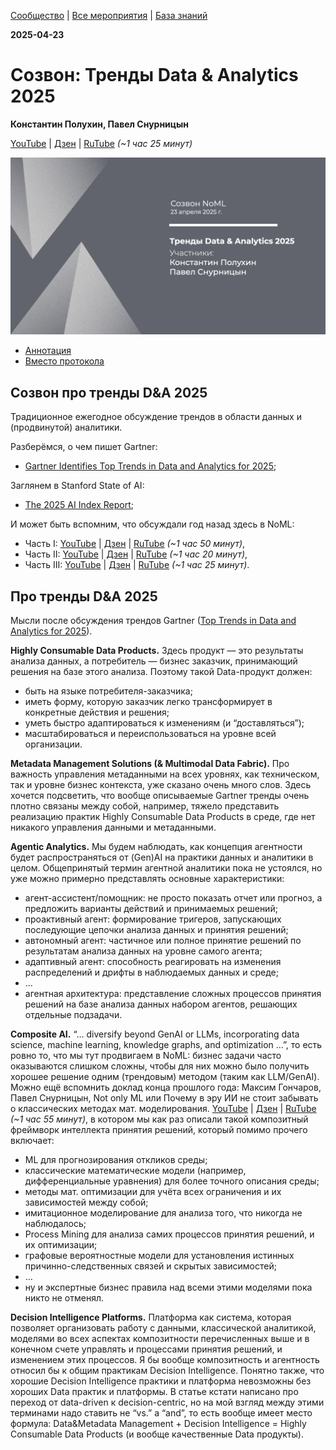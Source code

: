 [Сообщество](/README.RU.md) | [Все мероприятия](/Events.RU.md) | [База знаний](/KB/README.RU.md)

**2025-04-23**

# Созвон: Тренды Data & Analytics 2025

**Константин Полухин, Павел Снурницын**

[YouTube](https://youtu.be/b7pf0lc2Jx0) \| [Дзен](http://dzen.ru/video/watch/680df428eaab1b4f8cb6e896) \| [RuTube](https://rutube.ru/video/190923a91f1cdf081c0f5683984312e7/) *(~1 час 25 минут)*

![thumbnail](thumbnail.png)

* [Аннотация](#созвон-про-тренды-da-2025)
* [Вместо протокола](#про-тренды-da-2025)

## Созвон про тренды D&A 2025

Традиционное ежегодное обсуждение трендов в области данных и (продвинутой) аналитики.

Разберёмся, о чем пишет Gartner:
* [Gartner Identifies Top Trends in Data and Analytics for 2025](https://www.gartner.com/en/newsroom/press-releases/2025-03-05-gartner-identifies-top-trends-in-data-and-analytics-for-2025);

Заглянем в Stanford State of AI:
* [The 2025 AI Index Report](https://hai.stanford.edu/ai-index/2025-ai-index-report);

И может быть вспомним, что обсуждали год назад здесь в NoML:
* Часть I: [YouTube](https://youtu.be/7dowXCT3aJA) | [Дзен](http://dzen.ru/video/watch/6742130ea8ac0b5e15680d85) | [RuTube](https://rutube.ru/video/f0e6b71dbf90b5bebfef6f8b63c1bda2/) *(~1 час 50 минут)*,
* Часть II: [YouTube](https://youtu.be/LXggsagT4mY) | [Дзен](http://dzen.ru/video/watch/6741f6b9e8efdb64d45a0f4a) | [RuTube](https://rutube.ru/video/6cfcff7f246658f27346500c8e36aa8a/) *(~1 час 20 минут)*,
* Часть III: [YouTube](https://youtu.be/P-_hyqSDYTw) | [Дзен](http://dzen.ru/video/watch/6806a77ada80085ea9dc1df3) | [RuTube](https://rutube.ru/video/3c4e0567d8f9a079e8df9cd103a7a336/) *(~1 час 25 минут)*.

## Про тренды D&A 2025

Мысли после обсуждения трендов Gartner ([Top Trends in Data and Analytics for 2025](https://www.gartner.com/en/newsroom/press-releases/2025-03-05-gartner-identifies-top-trends-in-data-and-analytics-for-2025)).

**Highly Consumable Data Products.** Здесь продукт — это результаты анализа данных, а потребитель — бизнес заказчик, принимающий решения на базе этого анализа. Поэтому такой Data-продукт должен: 
* быть на языке потребителя-заказчика;
* иметь форму, которую заказчик легко трансформирует в конкретные действия и решения;
* уметь быстро адаптироваться к изменениям (и “доставляться”);
* масштабироваться и переиспользоваться на уровне всей организации.

**Metadata Management Solutions (& Multimodal Data Fabric).** Про важность управления метаданными на всех уровнях, как техническом, так и уровне бизнес контекста, уже сказано очень много слов. Здесь хочется подсветить, что вообще описываемые Gartner тренды очень плотно связаны между собой, например, тяжело представить реализацию практик Highly Consumable Data Products в среде, где нет никакого управления данными и метаданными.

**Agentic Analytics.** Мы будем наблюдать, как концепция агентности будет распространяться от (Gen)AI на практики данных и аналитики в целом. Общепринятый термин агентной аналитики пока не устоялся, но уже можно примерно представлять основные характеристики:
* агент-ассистент/помощник: не просто показать отчет или прогноз, а предложить варианты действий и принимаемых решений;
* проактивный агент: формирование тригеров, запускающих последующие цепочки анализа данных и принятия решений;
* автономный агент: частичное или полное принятие решений по результатам анализа данных на уровне самого агента;
* адаптивный агент: способность реагировать на изменения распределений и дрифты в наблюдаемых данных и среде;
* …
* агентная архитектура: представление сложных процессов принятия решений на базе анализа данных набором агентов, решающих отдельные подзадачи.

**Composite AI.** “… diversify beyond GenAI or LLMs, incorporating data science, machine learning, knowledge graphs, and optimization …”, то есть ровно то, что мы тут продвигаем в NoML: бизнес задачи часто оказываются слишком сложны, чтобы для них можно было получить хорошее решение одним (трендовым) методом (таким как LLM/GenAI). Можно ещё вспомнить доклад конца прошлого года: Максим Гончаров, Павел Снурницын, Not only ML или Почему в эру ИИ не стоит забывать о классических методах мат. моделирования. [YouTube](https://youtu.be/rB2XhyJByLA) | [Дзен](https://dzen.ru/video/watch/676c5ed1bdc355605f26d6f8) | [RuTube](https://rutube.ru/video/02e539012b6dcf2087ea9727cdc792bb/) *(~1 час 55 минут)*, в котором мы как раз описали такой композитный фреймворк интеллекта принятия решений, который помимо прочего включает:
* ML для прогнозирования откликов среды;
* классические математические модели (например, дифференциальные уравнения) для более точного описания среды;
* методы мат. оптимизации для учёта всех ограничения и их зависимостей между собой;
* имитационное моделирование для анализа того, что никогда не наблюдалось;
* Process Mining для анализа самих процессов принятия решений, и их оптимизации;
* графовые вероятностные модели для установления истинных причинно-следственных связей и скрытых зависимостей;
* …
* ну и экспертные бизнес правила над всеми этими моделями пока никто не отменял.

**Decision Intelligence Platforms.** Платформа как система, которая позволяет организовать работу с данными, классической аналитикой, моделями во всех аспектах композитности перечисленных выше и в конечном счете управлять и процессами принятия решений, и изменением этих процессов. Я бы вообще композитность и агентность относил бы к общим практикам Decision Intelligence. Понятно также, что хорошие Decision Intelligence практики и платформа невозможны без хороших Data практик и платформы. В статье кстати написано про переход от data-driven к decision-centric, но на мой взгляд между этими терминами надо ставить не “vs.” а “and”, то есть вообще имеет место формула: Data&Metadata Management + Decision Intelligence = Highly Consumable Data Products (и вообще качественные Data продукты).